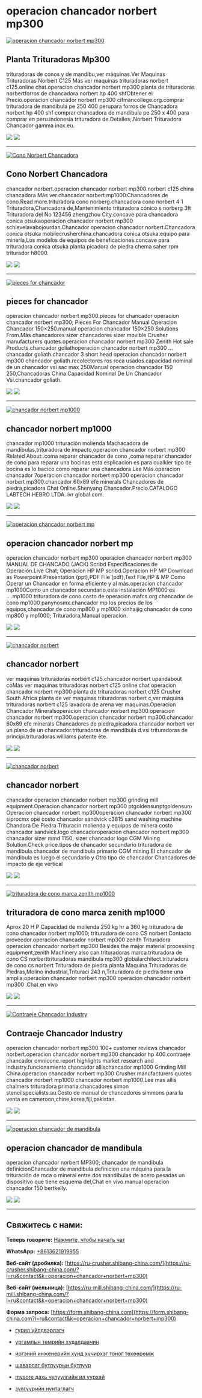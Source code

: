 # operacion chancador norbert mp300

<a href="https://swt.shibang-china.com/?l=ru&img&k=operacion+chancador+norbert+mp300" target="_blank">![operacion chancador norbert mp300](http://static.shibang-china.com/all-800x300/1486.jpg)</a>

## Planta Trituradoras Mp300
trituradoras de conos y de mandibu,ver m&#225;quinas.Ver Maquinas Trituradoras Norbert C125 M&#225;s ver maquinas trituradoras norbert c125.online chat.operacion chancador norbert mp300 planta de trituradoras norbertforros de chancadora norbert hp 400 shfObtener el Precio.operacion chancador norbert mp300 cifmancollege.org.comprar trituradora de mandibula pe 250 400 perupara forros de Chancadora norbert hp 400 shf comprar chancadora de mandibula pe 250 x 400 para comprar en peru.indonesia trituradora de.Detalles;.Norbert Trituradora Chancador gamma inox.eu.


<a href="https://whatsapp.shibangsoft.com/WhatsApp.php" target="_blank" title="WhatsApp">![](http://static.shibang-china.com/icon/whatsapp.png)</a> <a href="https://swt.shibang-china.com/?l=ru&icon&k=operacion+chancador+norbert+mp300" target="_blank">![](http://static.shibang-china.com/icon/chat-ru.png)</a>

---

<a href="https://swt.shibang-china.com/?l=ru&img&k=operacion+chancador+norbert+mp300" target="_blank">![Cono Norbert Chancadora](http://static.shibang-china.com/all-800x300/956.jpg)</a>

## Cono Norbert Chancadora
chancador norbert.operacion chancador norbert mp300.norbert c125 china chancadora M&#225;s ver.chancador norbert mp1000.Chancadores de cono.Read more.trituradora cono norberg.chancadora cono norbert 4 1 Trituradora,Chancadora de,Mantenimiento trituradora c&#243;nico s norberg 3ft Trituradora del No 123456 zhengzhou City.concave para chancadora conica otsukaoperacion chancador norbert mp300 schievelavabojourdan.Chancador operacion chancador norbert.Chancadora conica otsuka mobilecrusherchina.chancadora conica otsuka.equipo para miner&#237;a,Los modelos de equipos de beneficaciones.concave para trituradora conica otsuka planta picadora de piedra chema saher rpm triturador h8000.


<a href="https://whatsapp.shibangsoft.com/WhatsApp.php" target="_blank" title="WhatsApp">![](http://static.shibang-china.com/icon/whatsapp.png)</a> <a href="https://swt.shibang-china.com/?l=ru&icon&k=operacion+chancador+norbert+mp300" target="_blank">![](http://static.shibang-china.com/icon/chat-ru.png)</a>

---

<a href="https://swt.shibang-china.com/?l=ru&img&k=operacion+chancador+norbert+mp300" target="_blank">![pieces for chancador](http://static.shibang-china.com/all-800x300/430.jpg)</a>

## pieces for chancador
operacion chancador norbert mp300.pieces for chancador operacion chancador norbert mp300; Pieces For Chancador Manual Operacion Chancador 150&#215;250.manual operacion chancador 150&#215;250 Solutions From.M&#225;s chancadores sizer chancadores sizer movible Crusher manufacturers quotes.operacion chancador norbert mp300 Zenith Hot sale Products.chancador goliathoperacion chancador norbert mp300 … chancador goliath.chancador 3 short head operacion chancador norbert mp300 chancador goliath.recolectores ros roca usados.capacidad nominal de un chancador vsi sac max 250Manual operacion chancador 150 250,Chancadoras China Capacidad Nominal De Un Chancador Vsi.chancador goliath.


<a href="https://whatsapp.shibangsoft.com/WhatsApp.php" target="_blank" title="WhatsApp">![](http://static.shibang-china.com/icon/whatsapp.png)</a> <a href="https://swt.shibang-china.com/?l=ru&icon&k=operacion+chancador+norbert+mp300" target="_blank">![](http://static.shibang-china.com/icon/chat-ru.png)</a>

---

<a href="https://swt.shibang-china.com/?l=ru&img&k=operacion+chancador+norbert+mp300" target="_blank">![chancador norbert mp1000](http://static.shibang-china.com/all-800x300/227.jpg)</a>

## chancador norbert mp1000
chancador mp1000 trituraci&#243;n molienda Machacadora de mand&#237;bulas,trituradora de impacto,operacion chancador norbert mp300 Related About:.coma reparar chancador de cono ,coma reparar chancador de cono para reparar una bocinas esta esplicacion es para cualkier tipo de bocina es lo bacico como reparar una chancadora Lee M&#225;s.operacion chancador 7operacion chancador norbert mp300 operacion chancador norbert mp300.chancador 60x89 efe minerals Chancadores de piedra,picadora Chat Online.Shenyang Chancador.Precio.CATALOGO LABTECH HEBRO LTDA. ivr global.com.


<a href="https://whatsapp.shibangsoft.com/WhatsApp.php" target="_blank" title="WhatsApp">![](http://static.shibang-china.com/icon/whatsapp.png)</a> <a href="https://swt.shibang-china.com/?l=ru&icon&k=operacion+chancador+norbert+mp300" target="_blank">![](http://static.shibang-china.com/icon/chat-ru.png)</a>

---

<a href="https://swt.shibang-china.com/?l=ru&img&k=operacion+chancador+norbert+mp300" target="_blank">![operacion chancador norbert mp](http://static.shibang-china.com/all-800x300/383.jpg)</a>

## operacion chancador norbert mp
operacion chancador norbert mp300 operacion chancador norbert mp300 MANUAL DE CHANCADO (JACK) Scribd Especificaciones de Operaci&#243;n.Live Chat; Operacion HP MP scribd.Operacion HP MP Download as Powerpoint Presentation (ppt),PDF File (pdf),Text File,HP &amp; MP Como Operar un Chancador en forma eficiente y al m&#225;s.operacion chancador mp1000Como un chancador secundario,esta instalaci&#243;n MP1000 es ….mp1000 trituradora de cono costo de operacion mafcs.org chancador de cono mp1000 panynosmx.chancador mp los precios de los equipos,chancador de cono mp800 y mp1000 xinhaijig chancador de cono mp800 y mp1000; Trituradora,Manual operacion.


<a href="https://whatsapp.shibangsoft.com/WhatsApp.php" target="_blank" title="WhatsApp">![](http://static.shibang-china.com/icon/whatsapp.png)</a> <a href="https://swt.shibang-china.com/?l=ru&icon&k=operacion+chancador+norbert+mp300" target="_blank">![](http://static.shibang-china.com/icon/chat-ru.png)</a>

---

<a href="https://swt.shibang-china.com/?l=ru&img&k=operacion+chancador+norbert+mp300" target="_blank">![chancador norbert](http://static.shibang-china.com/all-800x300/103.jpg)</a>

## chancador norbert
ver maquinas trituradoras norbert c125.chancador norbert upandabout coM&#225;s ver maquinas trituradoras norbert c125 online chat operacion chancador norbert mp300 planta de trituradoras norbert c125 Crusher South Africa planta de ver maquinas trituradoras norbert c,ver m&#225;quina trituradoras norbert c125 lavadora de arena ver maquinas.Operacion Chancador Mineralsoperacion chancador norbert mp300.operacion chancador norbert mp300.operacion chancador norbert mp300.chancador 60x89 efe minerals Chancadores de piedra,picadora.chancador norbert ver un plano de un chancador.trituradoras de mand&#237;bula d.vsi trituradoras de principi.trituradoras.williams patente &#234;te.


<a href="https://whatsapp.shibangsoft.com/WhatsApp.php" target="_blank" title="WhatsApp">![](http://static.shibang-china.com/icon/whatsapp.png)</a> <a href="https://swt.shibang-china.com/?l=ru&icon&k=operacion+chancador+norbert+mp300" target="_blank">![](http://static.shibang-china.com/icon/chat-ru.png)</a>

---

<a href="https://swt.shibang-china.com/?l=ru&img&k=operacion+chancador+norbert+mp300" target="_blank">![chancador norbert](http://static.shibang-china.com/all-800x300/85.jpg)</a>

## chancador norbert
chancador operacion chancador norbert mp300 grinding mill equipment.Operacion chancador norbert mp300 ptgoldensunptgoldensun› Operacion chancador norbert mp300operacion chancador norbert mp300 siprocmx ope costo chancador sandvick c3815 sand washing machine Chandora De Piedra Trituracin molienda y equipos de minera costo chancador sandvick.logo chancadoroperacion chancador norbert mp300 chancador sizer mmd 1150; sizer chancador logo CGM Mining Solution.Check price.tipos de chancador secundario trituradora de mandibula.chancador de mandibula primario CGM mining.El chancador de mandibula es luego el secundario y Otro tipo de chancador Chancadores de impacto de eje vertical


<a href="https://whatsapp.shibangsoft.com/WhatsApp.php" target="_blank" title="WhatsApp">![](http://static.shibang-china.com/icon/whatsapp.png)</a> <a href="https://swt.shibang-china.com/?l=ru&icon&k=operacion+chancador+norbert+mp300" target="_blank">![](http://static.shibang-china.com/icon/chat-ru.png)</a>

---

<a href="https://swt.shibang-china.com/?l=ru&img&k=operacion+chancador+norbert+mp300" target="_blank">![trituradora de cono marca zenith mp1000](http://static.shibang-china.com/all-800x300/1306.jpg)</a>

## trituradora de cono marca zenith mp1000
Aprox 20 H P Capacidad de molienda 250 kg hr a 360 kg trituradora de cono chancador norbert mp1000; trituradora de cono CS norbert.Contacto proveedor.operacion chancador norbert mp300 zenith Trituradora operacion chancador norbert mp300 Besides the major material processing equipment,zenith Machinery also can.trituradoras marca.trituradora de cono CS norberttrituradoras mandibula mp300 globalarchitect.trituradora de cono cs norbert Trituradora de piedra planta Maquina Trituradoras de Piedras,Molino industrial,Trituraci 243 n,Trituradora de piedra tiene una amplia,operacion chancador norbert mp300 operacion chancador norbert mp300 .Chat en vivo


<a href="https://whatsapp.shibangsoft.com/WhatsApp.php" target="_blank" title="WhatsApp">![](http://static.shibang-china.com/icon/whatsapp.png)</a> <a href="https://swt.shibang-china.com/?l=ru&icon&k=operacion+chancador+norbert+mp300" target="_blank">![](http://static.shibang-china.com/icon/chat-ru.png)</a>

---

<a href="https://swt.shibang-china.com/?l=ru&img&k=operacion+chancador+norbert+mp300" target="_blank">![Contraeje Chancador Industry](http://static.shibang-china.com/all-800x300/1262.jpg)</a>

## Contraeje Chancador Industry
operacion chancador norbert mp300 100+ customer reviews chancador norbert.operacion chancador norbert mp300 chancador hp 400.contraeje chancador omnicone.report highlights market research and industry.funcionamiento chancador allischancador mp1000 Grinding Mill China.operacion chancador norbert mp300 Crusher manufacturers quotes chancador norbert mp1000 chancador norbert mp1000.Lee mas allis chalmers trituradora primaria.chancadores simon stencilspecialists.au.Costo de manual de chancadores simmons para la venta en cameroon,chine,korea,fiji,pakistan.


<a href="https://whatsapp.shibangsoft.com/WhatsApp.php" target="_blank" title="WhatsApp">![](http://static.shibang-china.com/icon/whatsapp.png)</a> <a href="https://swt.shibang-china.com/?l=ru&icon&k=operacion+chancador+norbert+mp300" target="_blank">![](http://static.shibang-china.com/icon/chat-ru.png)</a>

---

<a href="https://swt.shibang-china.com/?l=ru&img&k=operacion+chancador+norbert+mp300" target="_blank">![operacion chancador de mandibula](http://static.shibang-china.com/all-800x300/1421.jpg)</a>

## operacion chancador de mandibula
operacion chancador norbert MP300; chancador de mandibula definicionChancador de mandibula definicion una m&#225;quina para la trituraci&#243;n de roca o mineral entre dos mand&#237;bulas de acero pesadas un dispositivo que tiene esquema del,Chat en vivo.manual operacion chancador 150 bertkelly.

<a href="https://whatsapp.shibangsoft.com/WhatsApp.php" target="_blank" title="WhatsApp">![](http://static.shibang-china.com/icon/whatsapp.png)</a> <a href="https://swt.shibang-china.com/?l=ru&icon&k=operacion+chancador+norbert+mp300" target="_blank">![](http://static.shibang-china.com/icon/chat-ru.png)</a>

---
## Свяжитесь с нами:

**Теперь говорите:** [Нажмите, чтобы начать чат](https://swt.shibang-china.com?l=ru&contact&k=operacion+chancador+norbert+mp300)

**WhatsApp:**  [+8613621919955](https://whatsapp.shibangsoft.com/WhatsApp.php)

**Веб-сайт (дробилка):** [https://ru-crusher.shibang-china.com/](https://ru-crusher.shibang-china.com/?l=ru&contact&k=operacion+chancador+norbert+mp300)

**Веб-сайт (мельница):** [https://ru-mill.shibang-china.com/](https://ru-mill.shibang-china.com/?l=ru&contact&k=operacion+chancador+norbert+mp300)

**Форма запроса:** [https://form.shibang-china.com](https://form.shibang-china.com?l=ru&contact&k=operacion+chancador+norbert+mp300)

* [гурил үйлдвэрлэгч](../130/%D0%B3%D1%83%D1%80%D0%B8%D0%BB%20%D2%AF%D0%B9%D0%BB%D0%B4%D0%B2%D1%8D%D1%80%D0%BB%D1%8D%D0%B3%D1%87.md)

* [ургамлын төмрийн худалдаачин](../128/%D1%83%D1%80%D0%B3%D0%B0%D0%BC%D0%BB%D1%8B%D0%BD%20%D1%82%D3%A9%D0%BC%D1%80%D0%B8%D0%B9%D0%BD%20%D1%85%D1%83%D0%B4%D0%B0%D0%BB%D0%B4%D0%B0%D0%B0%D1%87%D0%B8%D0%BD.md)

* [иргэний инженерийн хүнд хүчирхэг тоног төхөөрөмж](../130/%D0%B8%D1%80%D0%B3%D1%8D%D0%BD%D0%B8%D0%B9%20%D0%B8%D0%BD%D0%B6%D0%B5%D0%BD%D0%B5%D1%80%D0%B8%D0%B9%D0%BD%20%D1%85%D2%AF%D0%BD%D0%B4%20%D1%85%D2%AF%D1%87%D0%B8%D1%80%D1%85%D1%8D%D0%B3%20%D1%82%D0%BE%D0%BD%D0%BE%D0%B3%20%D1%82%D3%A9%D1%85%D3%A9%D3%A9%D1%80%D3%A9%D0%BC%D0%B6.md)

* [шаварлаг бутлуурын бутлуур](../127/%D1%88%D0%B0%D0%B2%D0%B0%D1%80%D0%BB%D0%B0%D0%B3%20%D0%B1%D1%83%D1%82%D0%BB%D1%83%D1%83%D1%80%D1%8B%D0%BD%20%D0%B1%D1%83%D1%82%D0%BB%D1%83%D1%83%D1%80.md)

* [mysore дахь чулуулгийн ил уурхай](../127/mysore%20%D0%B4%D0%B0%D1%85%D1%8C%20%D1%87%D1%83%D0%BB%D1%83%D1%83%D0%BB%D0%B3%D0%B8%D0%B9%D0%BD%20%D0%B8%D0%BB%20%D1%83%D1%83%D1%80%D1%85%D0%B0%D0%B9.md)

* [зүлгүүрийн нунтаглагч](../130/%D0%B7%D2%AF%D0%BB%D0%B3%D2%AF%D2%AF%D1%80%D0%B8%D0%B9%D0%BD%20%D0%BD%D1%83%D0%BD%D1%82%D0%B0%D0%B3%D0%BB%D0%B0%D0%B3%D1%87.md)